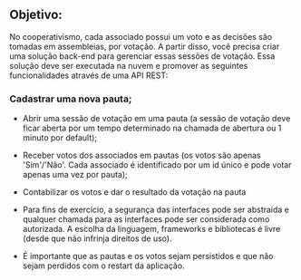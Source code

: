 ## Objetivo:
No cooperativismo, cada associado possui um voto e as decisões são tomadas em assembleias, por votação. A partir disso, você precisa criar uma solução back-end para gerenciar essas sessões de votação. Essa solução deve ser executada na nuvem e promover as seguintes funcionalidades através de uma API REST:

### Cadastrar uma nova pauta;

* Abrir uma sessão de votação em uma pauta (a sessão de votação deve ficar aberta por um tempo determinado na chamada de abertura ou 1 minuto por default);

* Receber votos dos associados em pautas (os votos são apenas 'Sim'/'Não'. Cada associado é identificado por um id único e pode votar apenas uma vez por pauta);

* Contabilizar os votos e dar o resultado da votação na pauta

* Para fins de exercício, a segurança das interfaces pode ser abstraída e qualquer chamada para as interfaces pode ser considerada como autorizada. A escolha da linguagem, frameworks e bibliotecas é livre (desde que não infrinja direitos de uso).

* É importante que as pautas e os votos sejam persistidos e que não sejam perdidos com o restart da aplicação.